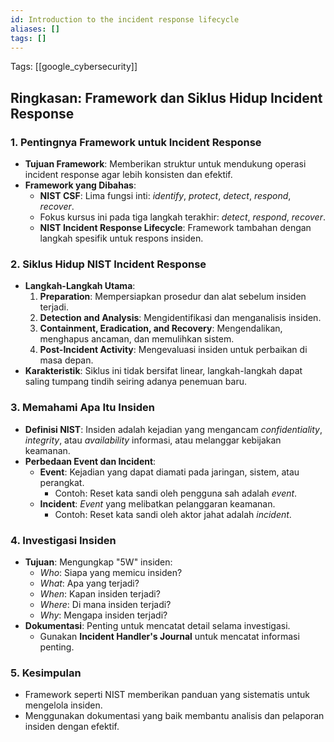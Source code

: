 ```yaml
---
id: Introduction to the incident response lifecycle
aliases: []
tags: []
---
```


Tags: [[google_cybersecurity]]

## Ringkasan: Framework dan Siklus Hidup Incident Response

### 1. **Pentingnya Framework untuk Incident Response**
   - **Tujuan Framework**: Memberikan struktur untuk mendukung operasi incident response agar lebih konsisten dan efektif.
   - **Framework yang Dibahas**:
     - **NIST CSF**: Lima fungsi inti: *identify*, *protect*, *detect*, *respond*, *recover*.
     - Fokus kursus ini pada tiga langkah terakhir: *detect*, *respond*, *recover*.
     - **NIST Incident Response Lifecycle**: Framework tambahan dengan langkah spesifik untuk respons insiden.

### 2. **Siklus Hidup NIST Incident Response**
   - **Langkah-Langkah Utama**:
     1. **Preparation**: Mempersiapkan prosedur dan alat sebelum insiden terjadi.
     2. **Detection and Analysis**: Mengidentifikasi dan menganalisis insiden.
     3. **Containment, Eradication, and Recovery**: Mengendalikan, menghapus ancaman, dan memulihkan sistem.
     4. **Post-Incident Activity**: Mengevaluasi insiden untuk perbaikan di masa depan.
   - **Karakteristik**: Siklus ini tidak bersifat linear, langkah-langkah dapat saling tumpang tindih seiring adanya penemuan baru.

### 3. **Memahami Apa Itu Insiden**
   - **Definisi NIST**: Insiden adalah kejadian yang mengancam *confidentiality*, *integrity*, atau *availability* informasi, atau melanggar kebijakan keamanan.
   - **Perbedaan Event dan Incident**:
     - **Event**: Kejadian yang dapat diamati pada jaringan, sistem, atau perangkat.
       - Contoh: Reset kata sandi oleh pengguna sah adalah *event*.
     - **Incident**: *Event* yang melibatkan pelanggaran keamanan.
       - Contoh: Reset kata sandi oleh aktor jahat adalah *incident*.

### 4. **Investigasi Insiden**
   - **Tujuan**: Mengungkap "5W" insiden:
     - *Who*: Siapa yang memicu insiden?
     - *What*: Apa yang terjadi?
     - *When*: Kapan insiden terjadi?
     - *Where*: Di mana insiden terjadi?
     - *Why*: Mengapa insiden terjadi?
   - **Dokumentasi**: Penting untuk mencatat detail selama investigasi.
     - Gunakan **Incident Handler's Journal** untuk mencatat informasi penting.

### 5. **Kesimpulan**
   - Framework seperti NIST memberikan panduan yang sistematis untuk mengelola insiden.
   - Menggunakan dokumentasi yang baik membantu analisis dan pelaporan insiden dengan efektif.
